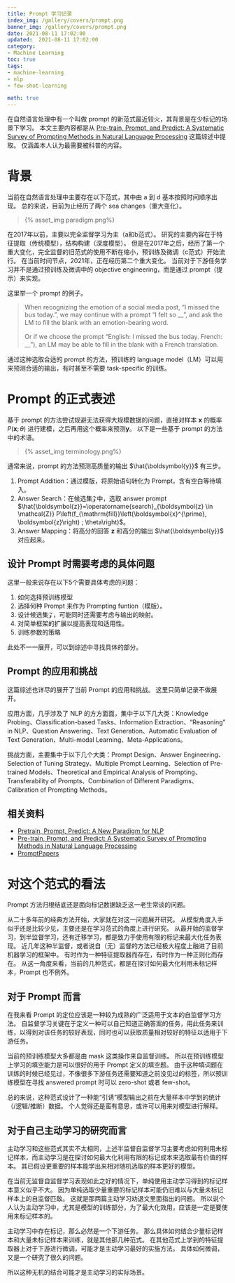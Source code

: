 ```yaml
---
title: Prompt 学习记录
index_img: /gallery/covers/prompt.png
banner_img: /gallery/covers/prompt.png
date: 2021-08-11 17:02:00
updated:  2021-08-11 17:02:00
category: 
- Machine Learning
toc: true
tags: 
- machine-learning
- nlp
- few-shot-learning

math: true
---
```

<!-- omit in toc -->

在自然语言处理中有一个叫做 prompt 的新范式最近较火，其背景是在少标记的场景下学习。
本文主要内容都是从 [Pre-train, Prompt, and Predict: A Systematic Survey of Prompting Methods in Natural Language Processing](https://arxiv.org/pdf/2107.13586.pdf) 这篇综述中提取。
仅涵盖本人认为最需要被科普的内容。

<!-- more -->

# 背景

当前在自然语言处理中主要存在以下范式，其中由 a 到 d 基本按照时间顺序出现。
总的来说，目前为止经历了两个 sea changes（重大变化）。

> <div style="width:100%;margin:auto">{% asset_img paradigm.png%}</div>

在2017年以前，主要以完全监督学习为主（a和b范式）。
研究的主要内容在于特征提取（传统模型），结构构建（深度模型）。
但是在2017年之后，经历了第一个重大变化，完全监督的旧范式的使用不断在缩小，预训练及微调（c范式）开始流行。
在当前时间节点，2021年，正在经历第二个重大变化。
当前对于下游任务学习并不是通过预训练及微调中的 objective engineering，而是通过 prompt（提示）来实现。

这里举一个 prompt 的例子。
> When recognizing the emotion of a social media post, “I missed the bus today.”, we may continue with a prompt “I felt so __”, and ask the LM to ﬁll the blank with an emotion-bearing word. 
> 
> Or if we choose the prompt “English: I missed the bus today. French: __”), an LM may be able to ﬁll in the blank with a French translation.

通过这种选取合适的 prompt 的方法，预训练的 language model（LM）可以用来预测合适的输出，有时甚至不需要 task-specific 的训练。

# Prompt 的正式表述

基于 prompt 的方法尝试规避无法获得大规模数据的问题，直接对样本 $\boldsymbol{x}$ 的概率 $P(\boldsymbol{x};\theta)$ 进行建模，之后再用这个概率来预测$\boldsymbol{y}$。
以下是一些基于 prompt 的方法中的术语。

> <div style="width:100%;margin:auto">{% asset_img terminology.png%}</div>

通常来说，prompt 的方法预测高质量的输出 $\hat{\boldsymbol{y}}$ 有三步。

1. Prompt Addition：通过模版，将原始语句转化为 Prompt，含有空白等待填入。
2. Answer Search：在候选集$\mathcal{Z}$中，选取 answer prompt $\hat{\boldsymbol{z}}=\operatorname{search}_{\boldsymbol{z} \in \mathcal{Z}} P\left(f_{\mathrm{fill}}\left(\boldsymbol{x}^{\prime}, \boldsymbol{z}\right) ; \theta\right)$。
3. Answer Mapping：将高分的回答 $\boldsymbol{z}$ 和高分的输出 $\hat{\boldsymbol{y}}$ 对应起来。

## 设计 Prompt 时需要考虑的具体问题

这里一般来说存在以下5个需要具体考虑的问题：
1. 如何选择预训练模型
2. 选择何种 Prompt 来作为 Prompting funtion（模版）。
3. 设计候选集$\mathcal{Z}$，可能同时还需要考虑与输出的映射。
4. 对简单框架的扩展以提高表现和适用性。
5. 训练参数的策略

此处不一一展开，可以到综述中寻找具体的部分。

## Prompt 的应用和挑战

这篇综述也详尽的展开了当前 Prompt 的应用和挑战。
这里只简单记录不做展开。

应用方面，几乎涉及了 NLP 的方方面面，集中于以下几大类：Knowledge Probing、Classiﬁcation-based Tasks、Information Extraction、“Reasoning” in NLP、Question Answering、Text Generation、Automatic Evaluation of Text Generation、Multi-modal Learning、Meta-Applications。

挑战方面，主要集中于以下几个大类：Prompt Design、Answer Engineering、Selection of Tuning Strategy、Multiple Prompt Learning、Selection of Pre-trained Models、Theoretical and Empirical Analysis of Prompting、Transferability of Prompts、Combination of Different Paradigms、Calibration of Prompting Methods。

## 相关资料

- [Pretrain, Prompt, Predict: A New Paradigm for NLP](http://pretrain.nlpedia.ai)
- [Pre-train, Prompt, and Predict: A Systematic Survey of Prompting Methods in Natural Language Processing](https://arxiv.org/pdf/2107.13586.pdf) 
- [PromptPapers](https://github.com/thunlp/PromptPapers)

# 对这个范式的看法

Prompt 方法归根结底还是面向标记数据缺乏这一老生常谈的问题。

从二十多年前的经典方法开始，大家就在对这一问题展开研究。
从模型角度入手似乎还是比较少见，主要还是在学习范式的角度上进行研究。
从最开始的监督学习，到半监督学习，还有迁移学习，都是致力于使用有限的标记来最大化任务表现。
近几年这种半监督，或者说自（无）监督的方法已经极大程度上融进了目前机器学习的框架中。
有时作为一种特征提取器而存在，有时作为一种正则化而存在。
从这一角度来看，当前的几种范式，都是在探讨如何最大化利用未标记样本，Prompt 也不例外。

## 对于 Prompt 而言

在我来看 Prompt 的定位应该是一种较为成熟的广泛适用于文本的自监督学习方法。
自监督学习关键在于定义一种可以自己知道正确答案的任务，用此任务来训练，以得到对该任务的较好表现，同时也可以获取质量相对较好的特征以适用于下游任务。

当前的预训练模型大多都是由 mask 这类操作来自监督训练。
所以在预训练模型上学习的填空能力是可以很好的用于 Prompt 定义的填空题。
由于这种填词题在训练的时候已经见过，不像很多下游任务还需要知道之前没见过的标签，所以预训练模型在寻找 answered prompt 时可以 zero-shot 或者 few-shot。

总的来说，这种范式设计了一种能“引诱”模型输出之前在大量样本中学到的统计（/逻辑/推断）数据。
个人觉得还是蛮有意思，或许可以用来对模型进行解释。

## 对于自己主动学习的研究而言

主动学习和这些范式其实不太相同，上述半监督自监督学习主要考虑如何利用未标记样本，而主动学习是在探讨如何最大化利用有限的标记成本来选取最有价值的样本。
其已假设更重要的样本能学出来相对随机选取的样本更好的模型。

在当前无监督自监督学习表现如此之好的情况下，单纯使用主动学习得到的标记样本意义似乎不大。
因为单纯选取少量重要的标记样本可能仍旧难以与大量未标记样本上的自监督匹敌。
这就是那两篇主动学习劝退文里面指出的问题。
所以说个人认为主动学习中，尤其是模型的训练部分，为了最大化效用，应该是一定是要使用未标记样本的。

主动学习中存在标记，那么必然是一个下游任务。
那么具体如何结合少量标记样本和大量未标记样本来训练，就是其他那几种范式。
在其他范式上学到的特征提取器上对于下游进行微调，可能才是主动学习最好的实施方法。
具体如何微调，又是一个研究了很久的问题。

所以这种无机的结合可能才是主动学习的实际场景。